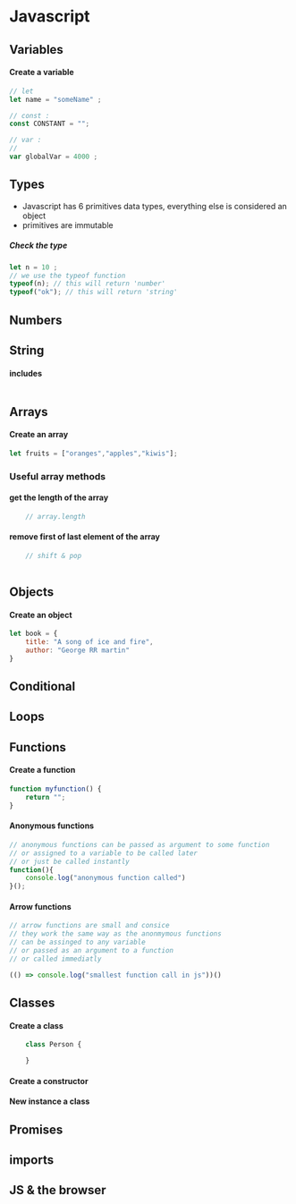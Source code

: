 # Javascript

## Variables 
#### Create a variable
```js
// let
let name = "someName" ;

// const :
const CONSTANT = "";

// var :
//
var globalVar = 4000 ;
```

## Types 
* Javascript has 6 primitives data types, everything else is considered an object
* primitives are immutable

##### Check the type
```js
let n = 10 ; 
// we use the typeof function 
typeof(n); // this will return 'number'
typeof("ok"); // this will return 'string'
```

## Numbers

## String
#### includes
```js
``` 
## Arrays
#### Create an array
```js
let fruits = ["oranges","apples","kiwis"];
```
### Useful array methods
#### get the length of the array
```js
	// array.length

```
#### remove first of last element of the array 
```js
	// shift & pop
	
```
## Objects
#### Create an object 
```js
let book = {
	title: "A song of ice and fire",
	author: "George RR martin"
}
```

## Conditional
## Loops

## Functions
#### Create a function

```js
function myfunction() {
	return ""; 
}	
```
#### Anonymous functions
```js
// anonymous functions can be passed as argument to some function
// or assigned to a variable to be called later
// or just be called instantly
function(){
	console.log("anonymous function called")
}();
```

#### Arrow functions
```js
// arrow functions are small and consice
// they work the same way as the anonmymous functions
// can be assinged to any variable
// or passed as an argument to a function
// or called immediatly

(() => console.log("smallest function call in js"))() 


```
## Classes
#### Create a class
```js
	class Person {

	}
```

#### Create a constructor
#### New instance a class
## Promises

## imports


## JS & the browser
